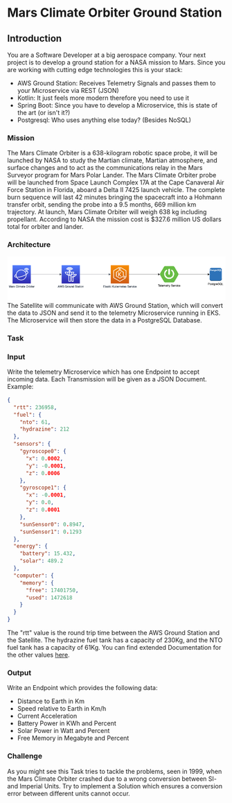 # Mars Climate Orbiter Ground Station

## Introduction
You are a Software Developer at a big aerospace company.
Your next project is to develop a ground station for a NASA mission to Mars.
Since you are working with cutting edge technologies this is your stack:
- AWS Ground Station: Receives Telemetry Signals and passes them to your Microservice via REST (JSON)
- Kotlin: It just feels more modern therefore you need to use it
- Spring Boot: Since you have to develop a Microservice, this is state of the art (or isn't it?)
- Postgresql: Who uses anything else today? (Besides NoSQL)

### Mission
The Mars Climate Orbiter is a 638-kilogram robotic space probe, 
it will be launched by NASA to study the Martian climate, Martian atmosphere, 
and surface changes and to act as the communications relay in the Mars Surveyor program for Mars Polar Lander. 
The Mars Climate Orbiter probe will be launched from Space Launch Complex 17A 
at the Cape Canaveral Air Force Station in Florida, aboard a Delta II 7425 launch vehicle. 
The complete burn sequence will last 42 minutes bringing the spacecraft into a Hohmann transfer orbit, 
sending the probe into a 9.5 months, 669 million km trajectory. 
At launch, Mars Climate Orbiter will weigh 638 kg including propellant.
According to NASA the mission cost is $327.6 million US dollars total for orbiter and lander.

### Architecture
![Architecture](src/docs/resources/architecture.png)
The Satellite will communicate with AWS Ground Station,
which will convert the data to JSON and send it to the telemetry Microservice
running in EKS. The Microservice will then store the data in a PostgreSQL Database.

### Task
### Input
Write the telemetry Microservice which has one Endpoint to accept incoming data.
Each Transmission will be given as a JSON Document. Example:

```json
{
  "rtt": 236958,
  "fuel": {
    "nto": 61,
    "hydrazine": 212
  },
  "sensors": {
    "gyroscope0": {
      "x": 0.0002,
      "y": -0.0001,
      "z": 0.0006
    },
    "gyroscope1": {
      "x": -0.0001,
      "y": 0.0,
      "z": 0.0001
    },
    "sunSensor0": 0.8947,
    "sunSensor1": 0.1293
  },
  "energy": {
    "battery": 15.432,
    "solar": 489.2
  },
  "computer": {
    "memory": {
      "free": 17401750,
      "used": 1472618
    }
  }
}
```
The "rtt" value is the round trip time between the AWS Ground Station and the Satellite.
The hydrazine fuel tank has a capacity of 230Kg, and the NTO fuel tank has a capacity of 61Kg.
You can find extended Documentation for the other values [here](https://mars.nasa.gov/internal_resources/818/).

### Output

Write an Endpoint which provides the following data:
- Distance to Earth in Km
- Speed relative to Earth in Km/h
- Current Acceleration
- Battery Power in KWh and Percent
- Solar Power in Watt and Percent
- Free Memory in Megabyte and Percent

### Challenge
As you might see this Task tries to tackle the problems,
seen in 1999, when the Mars Climate Orbiter crashed due to
a wrong conversion between SI- and Imperial Units.
Try to implement a Solution which ensures 
a conversion error between different units cannot occur.